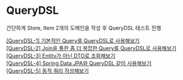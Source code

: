 # QueryDSL

간단하게 Store, Item 2개의 도메인을 작성 후 QueryDSL 테스트 진행

[[QueryDSL-1] 기본적인 Query를 QueryDSL로 사용해보기](https://github.com/solchan98/spring-playground/blob/main/spring-QueryDSL/src/test/java/com/springquerydsl/QueryDslTest.java)  
[[QueryDSL-2] Join을 통한 좀 더 복잡한 Query를 QueryDSL로 사용해보기](https://github.com/solchan98/spring-playground/blob/main/spring-QueryDSL/src/test/java/com/springquerydsl/QueryDslTest.java)  
[[QueryDSL-3] Entity가 아닌 DTO로 조회해보기](https://github.com/solchan98/spring-playground/blob/main/spring-QueryDSL/src/test/java/com/springquerydsl/QueryDslTest.java)  
[[QueryDSL-4] Spring Data JPA와 QueryDSL 같이 사용해보기](https://github.com/solchan98/spring-playground/blob/main/spring-QueryDSL/src/test/java/com/springquerydsl/QueryDslTest.java)  
[[QueryDSL-5] 동적 쿼리 작성해보기](https://github.com/solchan98/spring-playground/blob/main/spring-QueryDSL/src/test/java/com/springquerydsl/QueryDslTest.java)
